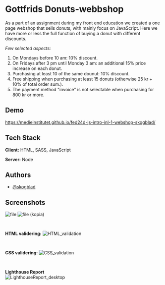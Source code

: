 
# Gottfrids Donuts-webbshop

As a part of an assignment during my front end education we created a one page webshop that sells donuts, with mainly focus on JavaScript. Here we have more or less the full function of buying a donut with different discounts. 

*Few selected aspects:*
1. On Mondays before 10 am: 10% discount.
2. On Fridays after 3 pm until Monday 3 am: an additional 15% price increase on each donut.
3. Purchasing at least 10 of the same dounut: 10% discount.
4. Free shipping when purchasing at least 15 donuts (otherwise 25 kr + 10% of total order sum.).
5. The payment method "invoice" is not selectable when purchasing for 800 kr or more.




## Demo
https://medieinstitutet.github.io/fed24d-js-intro-inl-1-webshop-skogblad/

## Tech Stack

**Client:** HTML, SASS, JavaScript

**Server:** Node



## Authors

- [@skogblad](https://www.github.com/skogblad)


## Screenshots
![file](https://github.com/user-attachments/assets/1c163afd-aa4a-4ff3-908f-3ea2eeb2e26f)
![file (kopia)](https://github.com/user-attachments/assets/b3779dc4-8a37-4df3-bcf8-c669c9215839)

<br>

**HTML validering:**
![HTML_validation](https://github.com/user-attachments/assets/458b16cd-6c06-4c56-8abb-0084a41e811b)

<br>

**CSS validering:**
![CSS_validation](https://github.com/user-attachments/assets/ec1aa608-d0bc-413f-a4d7-fdc34f3a56f3)


<br>

**Lighthouse Report** <br>
![LighthouseReport_desktop](https://github.com/user-attachments/assets/74fbc297-8de2-496e-a45c-eab7519384a6)





